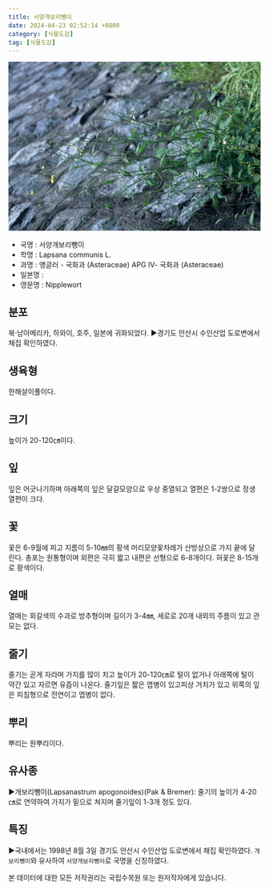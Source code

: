 ```yaml
---
title: 서양개보리뺑이
date: 2024-04-23 02:52:14 +0800
category: [식물도감]
tag: [식물도감]
---
```




![서양개보리뺑이](/assets/img/fileUpload/plants/basic/Compositae/Lapsana/2785/1_th2.JPG)
- 국명 : 서양개보리뺑이
- 학명 : Lapsana communis L.
- 과명 : 앵글러 - 국화과 (Asteraceae) APG Ⅳ- 국화과 (Asteraceae)
- 일본명 : 
- 영문명 : Nipplewort


## 분포
북·남아메리카, 하와이, 호주, 일본에 귀화되었다.
▶경기도 안산시 수인산업 도로변에서 채집 확인하였다.
## 생육형
한해살이풀이다.
## 크기
높이가 20-120㎝이다.
## 잎
잎은 어긋나기하며 아래쪽의 잎은 달걀모양으로 우상 중열되고 열편은 1-2쌍으로 정생 열편이 크다.
## 꽃
꽃은 6-9월에 피고 지름이 5-10㎜의 황색 머리모양꽃차례가 산방상으로 가지 끝에 달린다. 총포는 원통형이며 외편은 극히 짧고 내편은 선형으로 6-8개이다. 혀꽃은 8-15개로 황색이다.
## 열매
열매는 회갈색의 수과로 방추형이며 길이가 3-4㎜, 세로로 20개 내외의 주름이 있고 관모는 없다.
## 줄기
줄기는 곧게 자라며 가지를 많이 치고 높이가 20-120㎝로 털이 없거나 아래쪽에 털이 약간 있고 자르면 유즙이 나온다. 줄기잎은 짧은 엽병이 있고피상 거치가 있고 위쪽의 잎은 피침형으로 전연이고 엽병이 없다.
## 뿌리
뿌리는 원뿌리이다.
## 유사종
▶개보리뺑이(Lapsanastrum apogonoides)(Pak & Bremer): 줄기의 높이가 4-20㎝로 연약하여 가지가 밑으로 쳐지며 줄기잎이 1-3개 정도 있다.
## 특징
▶국내에서는 1998년 8월 3일 경기도 안산시 수인산업 도로변에서 채집 확인하였다. `개보리뺑이`와 유사하여 `서양개보리뺑이`로 국명을 신칭하였다.






본 데이터에 대한 모든 저작권리는 국립수목원 또는 원저작자에게 있습니다.

